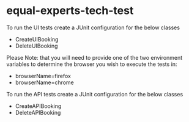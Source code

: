 # equal-experts-tech-test

To run the UI tests create a JUnit configuration for the below classes
* CreateUIBooking
* DeleteUIBooking

Please Note: that you will need to provide one of the two environment variables to determine the browser you wish to execute the tests in:    
* browserName=firefox
* browserName=chrome

To run the API tests create a JUnit configuration for the below classes
* CreateAPIBooking
* DeleteAPIBooking
